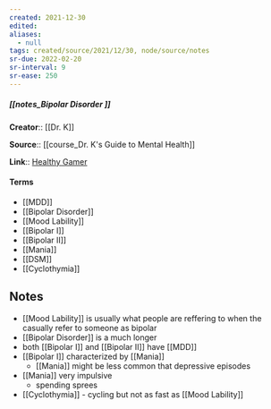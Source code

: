 ```yaml
---
created: 2021-12-30 
edited: 
aliases:
  - null
tags: created/source/2021/12/30, node/source/notes
sr-due: 2022-02-20
sr-interval: 9
sr-ease: 250
---
```


##### [[notes_Bipolar Disorder ]]

**Creator**:: [[Dr. K]]
 
**Source**:: [[course_Dr. K's Guide to Mental Health]]

**Link**:: [Healthy Gamer](https://coaching.healthygamer.gg/guide/lessons/bipolar-disorder)

#### Terms

- [[MDD]]
- [[Bipolar Disorder]]
- [[Mood Lability]]
- [[Bipolar I]]
- [[Bipolar II]]
- [[Mania]]
- [[DSM]]
- [[Cyclothymia]]

## Notes

- [[Mood Lability]] is usually what people are reffering to when the casually refer to someone as bipolar
- [[Bipolar Disorder]] is a much longer 
- both [[Bipolar I]] and [[Bipolar II]] have [[MDD]]
- [[Bipolar I]] characterized by [[Mania]]
	- [[Mania]] might be less common that depressive episodes
- [[Mania]] very impulsive
	- spending sprees
- [[Cyclothymia]] - cycling but not as fast as [[Mood Lability]]
